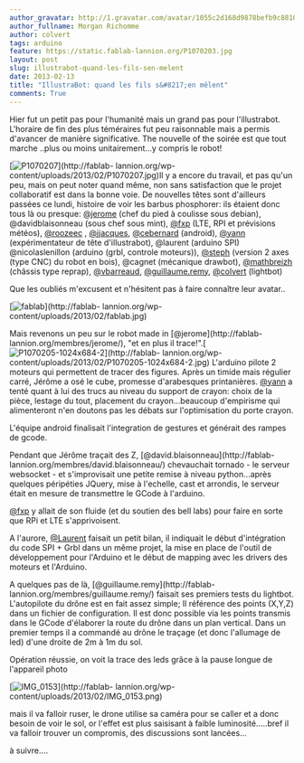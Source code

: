 ```yaml
---
author_gravatar: http://1.gravatar.com/avatar/1055c2d168d9878befb9c8810eda96dc?s=96&d=mm&r=g
author_fullname: Morgan Richomme
author: colvert
tags: arduino
feature: https://static.fablab-lannion.org/P1070203.jpg
layout: post
slug: illustrabot-quand-les-fils-sen-melent
date: 2013-02-13
title: "IllustraBot: quand les fils s&#8217;en mêlent"
comments: True
---
```

Hier fut un petit pas pour l'humanité mais un grand pas pour l'illustrabot.
L'horaire de fin des plus téméraires fut peu raisonnable mais a permis
d'avancer de manière significative. The nouvelle of the soirée est que tout
marche ..plus ou moins unitairement…y compris le robot!  

[![P1070207](https://static.fablab-lannion.org/P1070207-300x225.jpg)](http://fablab-
lannion.org/wp-content/uploads/2013/02/P1070207.jpg)Il y a encore du travail,
et pas qu'un peu, mais on peut noter quand même, non sans satisfaction que le
projet collaboratif est dans la bonne voie. De nouvelles têtes sont d'ailleurs
passées ce lundi, histoire de voir les barbus phosphorer: ils étaient donc
tous là ou presque: [@jerome](http://fablab-lannion.org/membres/jerome/) (chef
du pied à coulisse sous debian), @davidblaisonneau (sous chef sous mint),
[@fxp](http://fablab-lannion.org/membres/fxp/) (LTE, RPI et prévisions
météos), [@roozeec](http://fablab-lannion.org/membres/roozeec/) ,
[@jjacques](http://fablab-lannion.org/membres/jjacques/),
[@cebernard](http://fablab-lannion.org/membres/cebernard/) (android),
[@yann](http://fablab-lannion.org/membres/yann/) (expérimentateur de tête
d'illustrabot), @laurent (arduino SPI) @nicolaslenillon (arduino (grbl,
controle moteurs)), [@steph](http://fablab-lannion.org/membres/fanosteph/)
(version 2 axes (type CNC) du robot en bois), @cagnet (mécanique drawbot),
[@mathbreizh](http://fablab-lannion.org/membres/mathbreizh/) (châssis type
reprap), [@vbarreaud](http://fablab-lannion.org/membres/vbarreaud/),
[@guillaume.remy](http://fablab-lannion.org/membres/guillaume.remy/),
[@colvert](http://fablab-lannion.org/membres/colvert/) (lightbot)

Que les oubliés m'excusent et n'hésitent pas à faire connaître leur avatar..

[![fablab](https://static.fablab-lannion.org/fablab-200x300.jpg)](http://fablab-
lannion.org/wp-content/uploads/2013/02/fablab.jpg)

Mais revenons un peu sur le robot made in [@jerome](http://fablab-
lannion.org/membres/jerome/), "et en plus il
trace!".[![P1070205-1024x684-2](https://static.fablab-lannion.org/P1070205-1024x684-2-200x300.jpg)](http://fablab-
lannion.org/wp-content/uploads/2013/02/P1070205-1024x684-2.jpg) L'arduino
pilote 2 moteurs qui permettent de tracer des figures. Après un timide mais
régulier carré, Jérôme a osé le cube, promesse d'arabesques printanières.
[@yann](http://fablab-lannion.org/membres/yann/) a tenté quant à lui des trucs
au niveau du support de crayon: choix de la pièce, lestage du tout, placement
du crayon…beaucoup d'empirisme qui alimenteront n'en doutons pas les débats
sur l'optimisation du porte crayon.

L'équipe android finalisait l'integration de gestures et générait des rampes
de gcode.

Pendant que Jérôme traçait des Z, [@david.blaisonneau](http://fablab-
lannion.org/membres/david.blaisonneau/) chevauchait tornado - le serveur
websocket - et s'improvisait une petite remise à niveau python…après quelques
péripéties JQuery, mise à l'echelle, cast et arrondis, le serveur était en
mesure de transmettre le GCode à l'arduino.

[@fxp](http://fablab-lannion.org/membres/fxp/) y allait de son fluide (et du
soutien des bell labs) pour faire en sorte que RPi et LTE s'apprivoisent.

A l'aurore, [@Laurent](http://fablab-lannion.org/membres/laurent/) faisait un
petit bilan, il indiquait le début d'intégration du code SPI + Grbl dans un
même projet, la mise en place de l'outil de développement pour l'Arduino et le
début de mapping avec les drivers des moteurs et l'Arduino.

A quelques pas de là, [@guillaume.remy](http://fablab-
lannion.org/membres/guillaume.remy/) faisait ses premiers tests du lightbot.
L'autopilote du drône est en fait assez simple; Il référence des points
(X,Y,Z) dans un fichier de configuration. Il est donc possible via les points
transmis dans le GCode d'élaborer la route du drône dans un plan vertical.
Dans un premier temps il a commandé au drône le traçage (et donc l'allumage de
led) d'une droite de 2m à 1m du sol.

Opération réussie, on voit la trace des leds grâce à la pause longue de
l'appareil photo

[![IMG_0153](https://static.fablab-lannion.org/IMG_0153-300x200.png)](http://fablab-
lannion.org/wp-content/uploads/2013/02/IMG_0153.png)

mais il va falloir ruser, le drone utilise sa caméra pour se caller et a donc
besoin de voir le sol, or l'effet est plus saisisant à faible
luminosité…..bref il va falloir trouver un compromis, des discussions sont
lancées…



à suivre….


